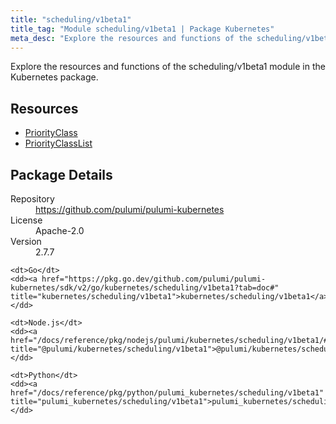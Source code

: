```yaml
---
title: "scheduling/v1beta1"
title_tag: "Module scheduling/v1beta1 | Package Kubernetes"
meta_desc: "Explore the resources and functions of the scheduling/v1beta1 module in the Kubernetes package."
---
```


<!-- WARNING: this file was generated by Pulumi Docs Generator. -->
<!-- Do not edit by hand unless you're certain you know what you are doing! -->

Explore the resources and functions of the scheduling/v1beta1 module in the Kubernetes package.

<h2 id="resources">Resources</h2>
<ul class="api">
    <li><a href="priorityclass" title="PriorityClass"><span class="symbol resource"></span>PriorityClass</a></li>
    <li><a href="priorityclasslist" title="PriorityClassList"><span class="symbol resource"></span>PriorityClassList</a></li>
</ul>

<h2 id="package-details">Package Details</h2>
<dl class="package-details">
	<dt>Repository</dt>
	<dd><a href="https://github.com/pulumi/pulumi-kubernetes">https://github.com/pulumi/pulumi-kubernetes</a></dd>
	<dt>License</dt>
	<dd>Apache-2.0</dd>
	<dt>Version</dt>
	<dd>2.7.7</dd>
</dl>



<dl class="tabular">

    <dt>Go</dt>
    <dd><a href="https://pkg.go.dev/github.com/pulumi/pulumi-kubernetes/sdk/v2/go/kubernetes/scheduling/v1beta1?tab=doc#" title="kubernetes/scheduling/v1beta1">kubernetes/scheduling/v1beta1</a></dd>

    <dt>Node.js</dt>
    <dd><a href="/docs/reference/pkg/nodejs/pulumi/kubernetes/scheduling/v1beta1/#" title="@pulumi/kubernetes/scheduling/v1beta1">@pulumi/kubernetes/scheduling/v1beta1</a></dd>

    <dt>Python</dt>
    <dd><a href="/docs/reference/pkg/python/pulumi_kubernetes/scheduling/v1beta1" title="pulumi_kubernetes/scheduling/v1beta1">pulumi_kubernetes/scheduling/v1beta1</a></dd>

</dl>


